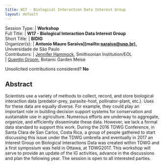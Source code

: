 ```yaml
---
title: W17 - Biological Interaction Data Interest Group
layout: default
---
```



Session Type: | **Workshop**  
Full Title:   | **W17 - Biological Interaction Data Interest Group**  
Short Title:  | **BIDIG**  
Organizer(s): | **Antonio Mauro Saraiva](mailto:saraiva@usp.br),** Universidade de São Paulo  
Contributors: | [Jennifer Hammock](mailto:hammockJ@si.edu), Smithsonian Institution/EOL  
              | [Quentin Groom](mailto:quentin.groom@plantentuinmeise.be), Botanic Garden Meise  


Unsolicited contributions considered?  **No**  

<!--
**How many 80-minute sessions are you requesting?** 1
Technical Requirements: | No
-->


## Abstract  

Scientists use a variety of methods to collect, record, and store biological interaction data (predator-prey, parasite-host, pollinator-plant, etc.). Uses for these data are equally diverse. For example, they could play an important role in building decision support systems for conservation and sustainable use in agriculture. Numerous efforts are underway to aggregate, organize, and efficiently disseminate these data. However, we lack a formal data standard to support this work. During the 2016 TDWG Conference, in Santa Clara de San Carlos, Costa Rica, a group of people gathered to start discussing this issue under the TDWG umbrella and eventually in 2017 an Interest Group on Biological Interactions Data was created within TDWG and a first symposium was held in Ottawa, at TDWG2017. This workshop will serve to provide an update of the IG activities, advance in the discussions and plan the following year. The session is open to all interested parties.

